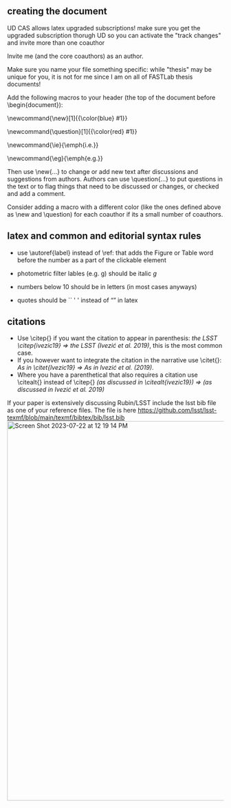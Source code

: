 ## creating the document

UD CAS allows latex upgraded subscriptions! make sure you get the upgraded subscription thorugh UD so you can activate the "track changes" and invite more than one coauthor

Invite me (and the core coauthors) as an author.

Make sure you name your file something specific: while "thesis" may be unique for you, it is not for me since I am on all of FASTLab thesis documents!

Add the following macros to your header (the top of the document before \begin{document}):

\newcommand{\new}[1]{{\color{blue} #1}}

\newcommand{\question}[1]{{\color{red} #1}}

\newcommand{\ie}{\emph{i.e.}}

\newcommand{\eg}{\emph{e.g.}}

Then use \new{...} to change or add new text after discussions and suggestions from authors. Authors can use \question{...} to put questions in the text or to flag things that need to be discussed or changes, or checked and add a comment.

Consider adding a macro with a different color (like the ones defined above as \new and \question) for each coauthor if its a small number of coauthors.

## latex and common and editorial syntax rules

- use \autoref{label} instead of \ref: that adds the Figure or Table word before the number as a part of the clickable element

- photometric filter lables (e.g. g) should be italic $g$

- numbers below 10 should be in letters (in most cases anyways)

- quotes should be `` ' ' instead of “” in latex

## citations
- Use \citep{} if you want the citation to appear in parenthesis: *the LSST \citep{ivezic19} => the LSST (Ivezić et al. 2019)*, this is the most common case.
- If you however want to integrate the citation in the narrative use \citet{}: *As in \citet{Ivezic19} => As in Ivezić et al. (2019)*. 
- Where you have a parenthetical that also requires a citation use \citealt{} instead of \citep{} *(as discussed in \citealt{ivezic19}) => (as discussed in Ivezić et al. 2019)*

If your paper is extensively discussing Rubin/LSST include the lsst bib file as one of your reference files. The file is here https://github.com/lsst/lsst-texmf/blob/main/texmf/bibtex/bib/lsst.bib
<img width="880" alt="Screen Shot 2023-07-22 at 12 19 14 PM" src="https://github.com/fedhere/FASTlab/assets/1696902/6ad15861-ea25-4abc-bb57-b15705e9720e">


